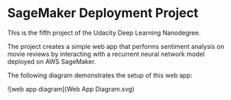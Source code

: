 # SageMaker Deployment Project

This is the fifth project of the Udacity Deep Learning Nanodegree.

The project creates a simple web app that performs sentiment analysis on movie reviews by interacting with a recurrent neural network model deployed on AWS SageMaker.

The following diagram demonstrates the setup of this web app:

![web app diagram](Web App Diagram.svg)

